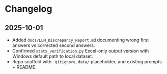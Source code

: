 # Changelog

## 2025-10-01
- Added `docs/LLM_Discrepancy_Report.md` documenting wrong first answers vs corrected second answers.
- Confirmed `stats_verification.py` Excel-only output version with Windows default path to local dataset.
- Repo scaffold with `.gitignore`, `data/` placeholder, and existing prompts + README.
